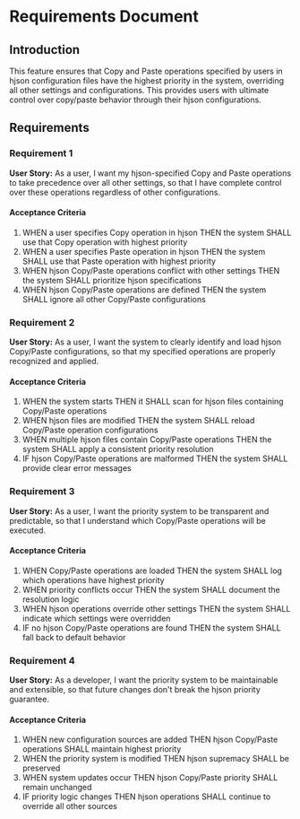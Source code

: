# Requirements Document

## Introduction

This feature ensures that Copy and Paste operations specified by users in hjson configuration files have the highest priority in the system, overriding all other settings and configurations. This provides users with ultimate control over copy/paste behavior through their hjson configurations.

## Requirements

### Requirement 1

**User Story:** As a user, I want my hjson-specified Copy and Paste operations to take precedence over all other settings, so that I have complete control over these operations regardless of other configurations.

#### Acceptance Criteria

1. WHEN a user specifies Copy operation in hjson THEN the system SHALL use that Copy operation with highest priority
2. WHEN a user specifies Paste operation in hjson THEN the system SHALL use that Paste operation with highest priority
3. WHEN hjson Copy/Paste operations conflict with other settings THEN the system SHALL prioritize hjson specifications
4. WHEN hjson Copy/Paste operations are defined THEN the system SHALL ignore all other Copy/Paste configurations

### Requirement 2

**User Story:** As a user, I want the system to clearly identify and load hjson Copy/Paste configurations, so that my specified operations are properly recognized and applied.

#### Acceptance Criteria

1. WHEN the system starts THEN it SHALL scan for hjson files containing Copy/Paste operations
2. WHEN hjson files are modified THEN the system SHALL reload Copy/Paste operation configurations
3. WHEN multiple hjson files contain Copy/Paste operations THEN the system SHALL apply a consistent priority resolution
4. IF hjson Copy/Paste operations are malformed THEN the system SHALL provide clear error messages

### Requirement 3

**User Story:** As a user, I want the priority system to be transparent and predictable, so that I understand which Copy/Paste operations will be executed.

#### Acceptance Criteria

1. WHEN Copy/Paste operations are loaded THEN the system SHALL log which operations have highest priority
2. WHEN priority conflicts occur THEN the system SHALL document the resolution logic
3. WHEN hjson operations override other settings THEN the system SHALL indicate which settings were overridden
4. IF no hjson Copy/Paste operations are found THEN the system SHALL fall back to default behavior

### Requirement 4

**User Story:** As a developer, I want the priority system to be maintainable and extensible, so that future changes don't break the hjson priority guarantee.

#### Acceptance Criteria

1. WHEN new configuration sources are added THEN hjson Copy/Paste operations SHALL maintain highest priority
2. WHEN the priority system is modified THEN hjson supremacy SHALL be preserved
3. WHEN system updates occur THEN hjson Copy/Paste priority SHALL remain unchanged
4. IF priority logic changes THEN hjson operations SHALL continue to override all other sources
